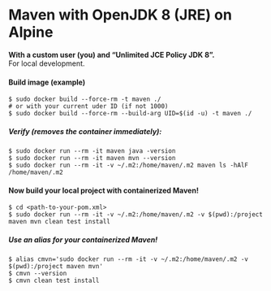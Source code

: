 # Maven with OpenJDK 8 (JRE) on Alpine 

**With a custom user (you) and “Unlimited JCE Policy JDK 8”.**  
For local development.

#### Build image (example)

	$ sudo docker build --force-rm -t maven ./
	# or with your current uder ID (if not 1000)
	$ sudo docker build --force-rm --build-arg UID=$(id -u) -t maven ./

##### Verify (removes the container immediately):

	$ sudo docker run --rm -it maven java -version
	$ sudo docker run --rm -it maven mvn --version
	$ sudo docker run --rm -it -v ~/.m2:/home/maven/.m2 maven ls -hAlF /home/maven/.m2

#### Now build your local project with containerized Maven!

	$ cd <path-to-your-pom.xml>
	$ sudo docker run --rm -it -v ~/.m2:/home/maven/.m2 -v $(pwd):/project maven mvn clean test install

##### Use an alias for your containerized Maven!
	$ alias cmvn='sudo docker run --rm -it -v ~/.m2:/home/maven/.m2 -v $(pwd):/project maven mvn'
	$ cmvn --version
	$ cmvn clean test install
